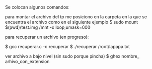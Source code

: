 Se colocan algunos comandos:

para montar el archivo del tp me posiciono en la carpeta en la que se encuentra el archivo como en el siguiente ejemplo
$ sudo mount $(pwd)/test.img /mnt -o loop,umask=000

para recuperar un archivo (en progreso):

$ gcc recuperar.c -o recuperar
$ ./recuperar  /root/lapapa.txt

ver archivo a bajo nivel (sin sudo porque pincha)
$ ghex nombre_ arhivo_con_extension